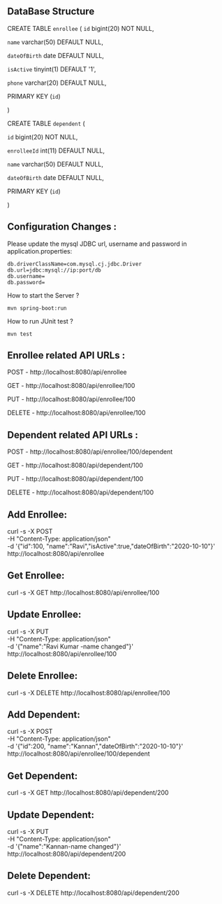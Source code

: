 DataBase Structure
-------------------

CREATE TABLE `enrollee` (
  `id` bigint(20) NOT NULL,
  
  `name` varchar(50) DEFAULT NULL,
  
  `dateOfBirth` date DEFAULT NULL,
  
  `isActive` tinyint(1) DEFAULT '1',
  
  `phone` varchar(20) DEFAULT NULL,
  
  PRIMARY KEY (`id`)
  
) 



CREATE TABLE `dependent` (

  `id` bigint(20) NOT NULL,
  
  `enrolleeId` int(11) DEFAULT NULL,
  
  `name` varchar(50) DEFAULT NULL,
  
  `dateOfBirth` date DEFAULT NULL,
  
  PRIMARY KEY (`id`)
  
)

Configuration Changes :
----------------------

Please update the mysql JDBC url, username and password in application.properties:

	db.driverClassName=com.mysql.cj.jdbc.Driver
	db.url=jdbc:mysql://ip:port/db
	db.username=
	db.password=


How to start the Server ?

	mvn spring-boot:run

How to run JUnit test ?

	mvn test


Enrollee related API URLs :
---------------------------

POST 	- 	http://localhost:8080/api/enrollee

GET 	- 	http://localhost:8080/api/enrollee/100

PUT 	-	http://localhost:8080/api/enrollee/100

DELETE 	-	http://localhost:8080/api/enrollee/100


Dependent related API URLs :
----------------------------

POST 	- 	http://localhost:8080/api/enrollee/100/dependent

GET 	- 	http://localhost:8080/api/dependent/100

PUT 	-	http://localhost:8080/api/dependent/100

DELETE 	-	http://localhost:8080/api/dependent/100




Add Enrollee:
-------------

curl -s -X POST  \
	-H "Content-Type: application/json" \
	-d '{"id":100, "name":"Ravi","isActive":true,"dateOfBirth":"2020-10-10"}' \
	http://localhost:8080/api/enrollee
	

Get Enrollee:
-------------
	
curl -s -X GET http://localhost:8080/api/enrollee/100

Update Enrollee:
----------------

curl -s -X PUT  \
	-H "Content-Type: application/json" \
	-d '{"name":"Ravi Kumar -name changed"}' \
	http://localhost:8080/api/enrollee/100

Delete Enrollee:
----------------
	
curl -s -X DELETE http://localhost:8080/api/enrollee/100


Add Dependent:
--------------


curl -s -X POST  \
	-H "Content-Type: application/json" \
	-d '{"id":200, "name":"Kannan","dateOfBirth":"2020-10-10"}' \
	http://localhost:8080/api/enrollee/100/dependent


Get Dependent:
--------------
	
curl -s -X GET http://localhost:8080/api/dependent/200


Update Dependent:
-----------------

curl -s -X PUT  \
	-H "Content-Type: application/json" \
	-d '{"name":"Kannan-name changed"}' \
	http://localhost:8080/api/dependent/200
	
Delete Dependent:
-----------------

curl -s -X DELETE http://localhost:8080/api/dependent/200
